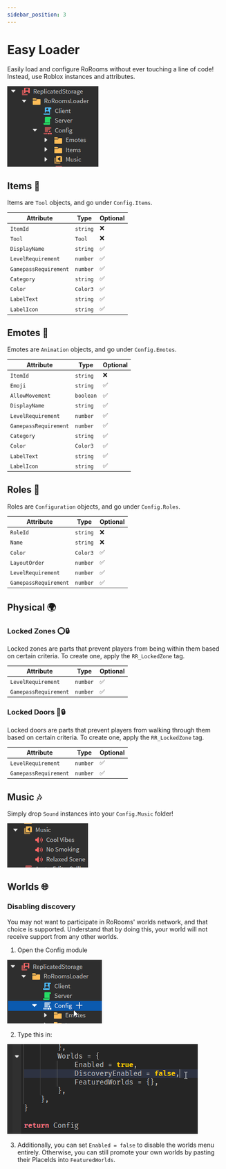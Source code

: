 ```yaml
---
sidebar_position: 3
---
```


# Easy Loader

Easily load and configure RoRooms without ever touching a line of code! Instead, use Roblox instances and attributes.

![alt text](image.png)

## Items 🔧

Items are `Tool` objects, and go under `Config.Items`.

| Attribute             | Type     | Optional |
| --------------------- | -------- | -------- |
| `ItemId`              | `string` | ❌        |
| `Tool`                | `Tool`   | ❌        |
| `DisplayName`         | `string` | ✅        |
| `LevelRequirement`    | `number` | ✅        |
| `GamepassRequirement` | `number` | ✅        |
| `Category`            | `string` | ✅        |
| `Color`               | `Color3` | ✅        |
| `LabelText`           | `string` | ✅        |
| `LabelIcon`           | `string` | ✅        |

## Emotes 💃

Emotes are `Animation` objects, and go under `Config.Emotes`.

| Attribute             | Type      | Optional |
| --------------------- | --------- | -------- |
| `ItemId`              | `string`  | ❌        |
| `Emoji`               | `string`  | ✅        |
| `AllowMovement`       | `boolean` | ✅        |
| `DisplayName`         | `string`  | ✅        |
| `LevelRequirement`    | `number`  | ✅        |
| `GamepassRequirement` | `number`  | ✅        |
| `Category`            | `string`  | ✅        |
| `Color`               | `Color3`  | ✅        |
| `LabelText`           | `string`  | ✅        |
| `LabelIcon`           | `string`  | ✅        |

## Roles 🔳

Roles are `Configuration` objects, and go under `Config.Roles`.

| Attribute             | Type     | Optional |
| --------------------- | -------- | -------- |
| `RoleId`              | `string` | ❌        |
| `Name`                | `string` | ❌        |
| `Color`               | `Color3` | ✅        |
| `LayoutOrder`         | `number` | ✅        |
| `LevelRequirement`    | `number` | ✅        |
| `GamepassRequirement` | `number` | ✅        |

## Physical 🌍

### Locked Zones ⭕🔒

Locked zones are parts that prevent players from being within them based on certain criteria. To create one, apply the `RR_LockedZone` tag.

| Attribute             | Type     | Optional |
| --------------------- | -------- | -------- |
| `LevelRequirement`    | `number` | ✅        |
| `GamepassRequirement` | `number` | ✅        |

### Locked Doors 🚪🔒

Locked doors are parts that prevent players from walking through them based on certain criteria. To create one, apply the `RR_LockedZone` tag.

| Attribute             | Type     | Optional |
| --------------------- | -------- | -------- |
| `LevelRequirement`    | `number` | ✅        |
| `GamepassRequirement` | `number` | ✅        |

## Music 🎶

Simply drop `Sound` instances into your `Config.Music` folder!

![alt text](image-1.png)

## Worlds 🌐

### Disabling discovery

You may not want to participate in RoRooms' worlds network, and that choice is supported. Understand that by doing this, your world will not receive support from any other worlds.

1. Open the Config module

![alt text](image-2.png)

2. Type this in:

![alt text](image-4.png)

3. Additionally, you can set `Enabled = false` to disable the worlds menu entirely. Otherwise, you can still promote your own worlds by pasting their PlaceIds into `FeaturedWorlds`.